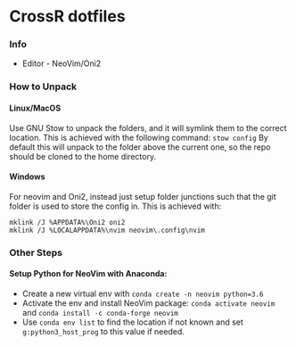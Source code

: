 # CrossR dotfiles

### Info

*   Editor - NeoVim/Oni2

### How to Unpack

#### Linux/MacOS

Use GNU Stow to unpack the folders, and it will symlink them to the correct
location. This is achieved with the following command:
`stow config`
By default this will unpack to the folder above the current one, so the
repo should be cloned to the home directory.

#### Windows

For neovim and Oni2, instead just setup folder junctions such that the git
folder is used to store the config in. This is achieved with:

```batch
mklink /J %APPDATA%\Oni2 oni2
mklink /J %LOCALAPPDATA%\nvim neovim\.config\nvim
```

### Other Steps

#### Setup Python for NeoVim with Anaconda:

*   Create a new virtual env with `conda create -n neovim python=3.6`
*   Activate the env and install NeoVim package: `conda activate neovim` and `conda install -c conda-forge neovim`
*   Use `conda env list` to find the location if not known and set `g:python3_host_prog` to this value if needed.

